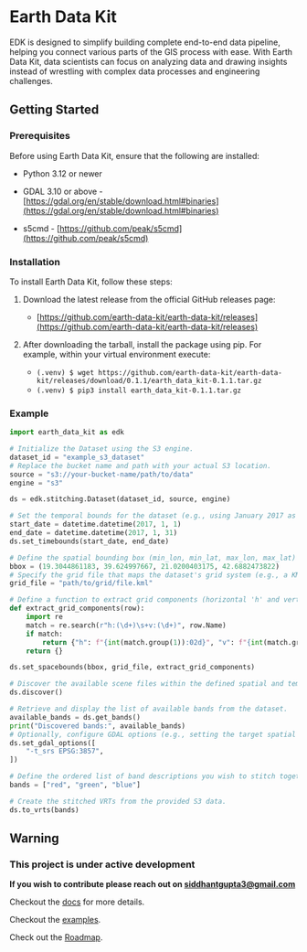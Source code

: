 # Earth Data Kit

EDK is designed to simplify building complete end-to-end data pipeline, helping you connect various parts of the GIS process with ease. With Earth Data Kit, data scientists can focus on analyzing data and drawing insights instead of wrestling with complex data processes and engineering challenges.

## Getting Started

### Prerequisites

Before using Earth Data Kit, ensure that the following are installed:

* Python 3.12 or newer

* GDAL 3.10 or above - [https://gdal.org/en/stable/download.html#binaries](https://gdal.org/en/stable/download.html#binaries)

* s5cmd - [https://github.com/peak/s5cmd](https://github.com/peak/s5cmd)

### Installation

To install Earth Data Kit, follow these steps:

1. Download the latest release from the official GitHub releases page:

    * [https://github.com/earth-data-kit/earth-data-kit/releases](https://github.com/earth-data-kit/earth-data-kit/releases)

2. After downloading the tarball, install the package using pip. For example, within your virtual environment execute:

    * `(.venv) $ wget https://github.com/earth-data-kit/earth-data-kit/releases/download/0.1.1/earth_data_kit-0.1.1.tar.gz`
    * `(.venv) $ pip3 install earth_data_kit-0.1.1.tar.gz`

### Example

```python
import earth_data_kit as edk

# Initialize the Dataset using the S3 engine.
dataset_id = "example_s3_dataset"
# Replace the bucket name and path with your actual S3 location.
source = "s3://your-bucket-name/path/to/data"
engine = "s3"

ds = edk.stitching.Dataset(dataset_id, source, engine)

# Set the temporal bounds for the dataset (e.g., using January 2017 as an example)
start_date = datetime.datetime(2017, 1, 1)
end_date = datetime.datetime(2017, 1, 31)
ds.set_timebounds(start_date, end_date)

# Define the spatial bounding box (min_lon, min_lat, max_lon, max_lat)
bbox = (19.3044861183, 39.624997667, 21.0200403175, 42.6882473822)
# Specify the grid file that maps the dataset's grid system (e.g., a KML file)
grid_file = "path/to/grid/file.kml"

# Define a function to extract grid components (horizontal 'h' and vertical 'v') from a grid file row.
def extract_grid_components(row):
    import re
    match = re.search(r"h:(\d+)\s+v:(\d+)", row.Name)
    if match:
        return {"h": f"{int(match.group(1)):02d}", "v": f"{int(match.group(2)):02d}"}
    return {}

ds.set_spacebounds(bbox, grid_file, extract_grid_components)

# Discover the available scene files within the defined spatial and temporal bounds.
ds.discover()

# Retrieve and display the list of available bands from the dataset.
available_bands = ds.get_bands()
print("Discovered bands:", available_bands)
# Optionally, configure GDAL options (e.g., setting the target spatial reference).
ds.set_gdal_options([
    "-t_srs EPSG:3857",
])

# Define the ordered list of band descriptions you wish to stitch together.
bands = ["red", "green", "blue"]

# Create the stitched VRTs from the provided S3 data.
ds.to_vrts(bands)
```

## Warning

### This project is under active development

**If you wish to contribute please reach out on <siddhantgupta3@gmail.com>**

Checkout the [docs](https://earth-data-kit.github.io/) for more details.

Checkout the [examples](https://github.com/earth-data-kit/edk-examples).

Check out the [Roadmap](https://earth-data-kit.github.io/roadmap.html).
